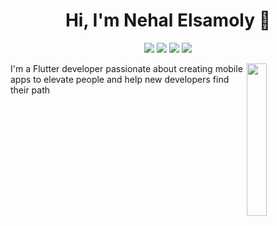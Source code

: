 
<h1 align="center">Hi, I'm Nehal Elsamoly 👋</h1>
<p align="center">
    <a href="https://twitter.com/mohamed_abusrea"><img src="https://img.shields.io/badge/twitter-%231FA1F1?style=flat&logo=twitter&logoColor=white"/></a>
    <a href="https://www.linkedin.com/in/nehal-elsamoly-5a6977202/"><img src="https://img.shields.io/badge/linkedin-%230177B5?style=flat&logo=linkedin&logoColor=white"/></a>
    <a href="https://www.youtube.com/channel/UC7ZV_0avpuVoESi7Ku43T5w"><img src="https://img.shields.io/badge/youtube-%23FF0000?style=flat&logo=youtube&logoColor=white"/></a>
    <a href="https://www.instagram.com/mohamed_abusrea"><img src="https://img.shields.io/badge/instagram-%23E4415F?style=flat&logo=instagram&logoColor=white"/></a>
  </p>
  
  <img src="https://th.bing.com/th/id/OIP.eRHdWlzfnjVrCxw77fkw0AHaHa?rs=1&pid=ImgDetMain" align="right" width="25%"/>

I'm a Flutter developer passionate about creating mobile apps to elevate people and help new developers find their path
